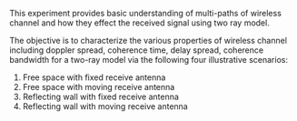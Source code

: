 This experiment provides basic understanding of multi-paths of wireless channel and how they effect the received signal using two ray model.

The objective is to characterize the various properties of wireless channel including doppler spread, coherence time, delay spread, coherence bandwidth for a two-ray model via the following four illustrative scenarios:
1) Free space with fixed receive antenna
2) Free space with moving receive antenna
3) Reflecting wall with fixed receive antenna
4) Reflecting wall with moving receive antenna
